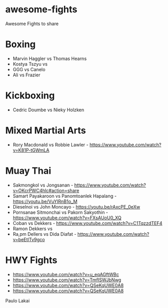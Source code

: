 # awesome-fights
Awesome Fights to share


# Boxing
- Marvin Haggler vs Thomas Hearns
- Kostya Tszyu vs 
- GGG vs Canelo
- Ali vs Frazier 

# Kickboxing
- Cedric Doumbe vs Nieky Holzken

# Mixed Martial Arts
- Rory Macdonald vs Robbie Lawler - https://www.youtube.com/watch?v=K81P-tGWmLA



# Muay Thai
- Sakmongkol vs Jongsanan - https://www.youtube.com/watch?v=OKcrPWC4hlc#action=share
- Samart Payakaroon vs Panomtoanlek Hapalang - https://youtu.be/VuYIRnB1o_M
- Dieselnoi vs John Moncayo -   https://youtu.be/rAxcPE_0eXw
- Pornsanae Sitmonchai vs Pakorn Sakyothin - https://www.youtube.com/watch?v=FXsAUoU0_XQ
- Coban vs Dekkers - https://www.youtube.com/watch?v=C1TqzzdTEF4
- Ramon Dekkers vs 
- Ra,pm Dellers vs Dida Diafat - https://www.youtube.com/watch?v=beEtlTv9gco


# HWY Fights
- https://www.youtube.com/watch?v=u_eqAGftWBc
- https://www.youtube.com/watch?v=TmfISWJbNwg
- https://www.youtube.com/watch?v=QSeKqUWE0A8
- https://www.youtube.com/watch?v=QSeKqUWE0A8

Paulo Lakai





